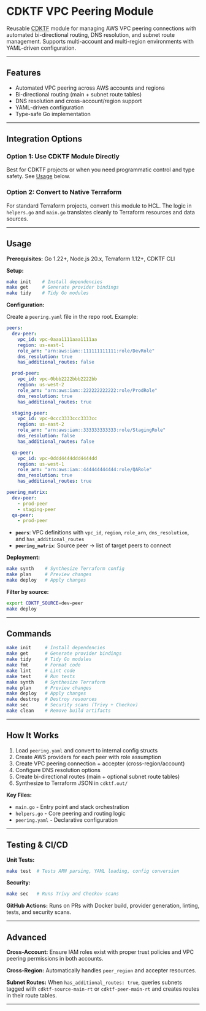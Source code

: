 # CDKTF VPC Peering Module

Reusable [CDKTF](https://developer.hashicorp.com/terraform/cdktf) module for managing AWS VPC peering connections with automated bi-directional routing, DNS resolution, and subnet route management. Supports multi-account and multi-region environments with YAML-driven configuration.

---

## Features

- Automated VPC peering across AWS accounts and regions
- Bi-directional routing (main + subnet route tables)
- DNS resolution and cross-account/region support
- YAML-driven configuration
- Type-safe Go implementation

---

## Integration Options

### Option 1: Use CDKTF Module Directly

Best for CDKTF projects or when you need programmatic control and type safety. See [Usage](#usage) below.

### Option 2: Convert to Native Terraform

For standard Terraform projects, convert this module to HCL. The logic in `helpers.go` and `main.go` translates cleanly to Terraform resources and data sources.

---

## Usage

**Prerequisites:** Go 1.22+, Node.js 20.x, Terraform 1.12+, CDKTF CLI

**Setup:**
```sh
make init    # Install dependencies
make get     # Generate provider bindings
make tidy    # Tidy Go modules
```

**Configuration:**

Create a `peering.yaml` file in the repo root. Example:

```yaml
peers:
  dev-peer:
    vpc_id: vpc-0aaa1111aaa1111aa
    region: us-east-1
    role_arn: "arn:aws:iam::111111111111:role/DevRole"
    dns_resolution: true
    has_additional_routes: false

  prod-peer:
    vpc_id: vpc-0bbb2222bbb2222bb
    region: us-west-2
    role_arn: "arn:aws:iam::222222222222:role/ProdRole"
    dns_resolution: true
    has_additional_routes: true

  staging-peer:
    vpc_id: vpc-0ccc3333ccc3333cc
    region: us-east-2
    role_arn: "arn:aws:iam::333333333333:role/StagingRole"
    dns_resolution: false
    has_additional_routes: false

  qa-peer:
    vpc_id: vpc-0ddd4444ddd4444dd
    region: us-west-1
    role_arn: "arn:aws:iam::444444444444:role/QARole"
    dns_resolution: true
    has_additional_routes: true

peering_matrix:
  dev-peer:
    - prod-peer
    - staging-peer
  qa-peer:
    - prod-peer
```

- **`peers`**: VPC definitions with `vpc_id`, `region`, `role_arn`, `dns_resolution`, and `has_additional_routes`
- **`peering_matrix`**: Source peer → list of target peers to connect

**Deployment:**
```sh
make synth    # Synthesize Terraform config
make plan     # Preview changes
make deploy   # Apply changes
```

**Filter by source:**
```sh
export CDKTF_SOURCE=dev-peer
make deploy
```

---

## Commands

```sh
make init     # Install dependencies
make get      # Generate provider bindings
make tidy     # Tidy Go modules
make fmt      # Format code
make lint     # Lint code
make test     # Run tests
make synth    # Synthesize Terraform
make plan     # Preview changes
make deploy   # Apply changes
make destroy  # Destroy resources
make sec      # Security scans (Trivy + Checkov)
make clean    # Remove build artifacts
```

---

## How It Works

1. Load `peering.yaml` and convert to internal config structs
2. Create AWS providers for each peer with role assumption
3. Create VPC peering connection + accepter (cross-region/account)
4. Configure DNS resolution options
5. Create bi-directional routes (main + optional subnet route tables)
6. Synthesize to Terraform JSON in `cdktf.out/`

**Key Files:**
- `main.go` - Entry point and stack orchestration
- `helpers.go` - Core peering and routing logic
- `peering.yaml` - Declarative configuration

---

## Testing & CI/CD

**Unit Tests:**
```sh
make test  # Tests ARN parsing, YAML loading, config conversion
```

**Security:**
```sh
make sec   # Runs Trivy and Checkov scans
```

**GitHub Actions:** Runs on PRs with Docker build, provider generation, linting, tests, and security scans.

---

## Advanced

**Cross-Account:** Ensure IAM roles exist with proper trust policies and VPC peering permissions in both accounts.

**Cross-Region:** Automatically handles `peer_region` and accepter resources.

**Subnet Routes:** When `has_additional_routes: true`, queries subnets tagged with `cdktf-source-main-rt` or `cdktf-peer-main-rt` and creates routes in their route tables.

---
